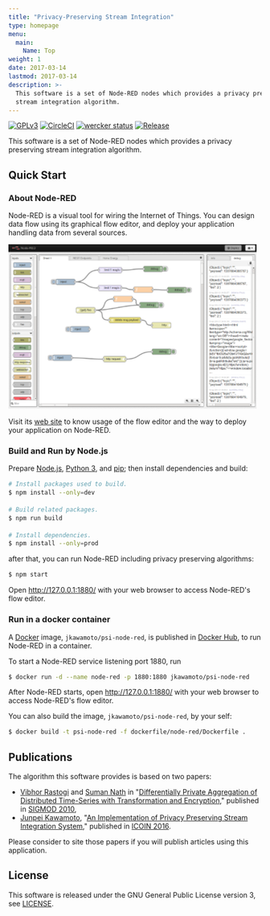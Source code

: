 ```yaml
---
title: "Privacy-Preserving Stream Integration"
type: homepage
menu:
  main:
    Name: Top
weight: 1
date: 2017-03-14
lastmod: 2017-03-14
description: >-
  This software is a set of Node-RED nodes which provides a privacy preserving
  stream integration algorithm.
---
```

[![GPLv3](https://img.shields.io/badge/license-GPLv3-blue.svg)](https://www.gnu.org/copyleft/gpl.html)
[![CircleCI](https://circleci.com/gh/jkawamoto/psi/tree/master.svg?style=svg)](https://circleci.com/gh/jkawamoto/psi/tree/master)
[![wercker status](https://app.wercker.com/status/962f3c76a5c374e4195650731a3e52d1/s/master "wercker status")](https://app.wercker.com/project/byKey/962f3c76a5c374e4195650731a3e52d1)
[![Release](https://img.shields.io/badge/release-0.5.0-brightgreen.svg)](https://github.com/jkawamoto/psi/releases/tag/v0.5.0)

This software is a set of Node-RED nodes which provides a privacy preserving
stream integration algorithm.

## Quick Start
### About Node-RED
Node-RED is a visual tool for wiring the Internet of Things.
You can design data flow using its graphical flow editor, and deploy your
application handling data from several sources.

<img src="img/flow-editor.png"/>

Visit its [web site](https://nodered.org/) to know usage of the flow editor
and the way to deploy your application on Node-RED.

### Build and Run by Node.js
Prepare [Node.js](https://nodejs.org/), [Python 3](https://www.python.org/), and
[pip](https://pip.pypa.io/en/stable/); then install dependencies and build:

```sh
# Install packages used to build.
$ npm install --only=dev

# Build related packages.
$ npm run build

# Install dependencies.
$ npm install --only=prod
```

after that, you can run Node-RED including privacy preserving algorithms:

```sh
$ npm start
```

Open http://127.0.0.1:1880/ with your web browser to access Node-RED's flow
editor.

### Run in a docker container
A [Docker](https://www.docker.com/) image, `jkawamoto/psi-node-red`, is
published in [Docker Hub](https://hub.docker.com/), to run Node-RED in a
container.

To start a Node-RED service listening port 1880, run

```sh
$ docker run -d --name node-red -p 1880:1880 jkawamoto/psi-node-red
```

After Node-RED starts, open http://127.0.0.1:1880/ with your web browser to
access Node-RED's flow editor.

You can also build the image, `jkawamoto/psi-node-red`, by your self:

```sh
$ docker build -t psi-node-red -f dockerfile/node-red/Dockerfile .
```

## Publications
The algorithm this software provides is based on two papers:

* [Vibhor Rastogi](https://www.linkedin.com/in/vibhor-rastogi-6b680152)
and [Suman Nath](https://www.microsoft.com/en-us/research/people/sumann/)
in "[Differentially Private Aggregation of Distributed Time-Series with
Transformation and Encryption](http://dl.acm.org/citation.cfm?id=1807247),"
published in [SIGMOD 2010](http://www.sigmod2010.org/index.shtml),
* [Junpei Kawamoto](https://www.jkawamoto.info), "[An Implementation of Privacy Preserving Stream Integration System](http://ieeexplore.ieee.org/document/7427088/)," published in [ICOIN 2016](http://2016.icoin.org/main/).

Please consider to site those papers if you will publish articles using this
application.

## License
This software is released under the GNU General Public License version 3,
see [LICENSE](https://github.com/jkawamoto/psi/blob/master/LICENSE).
